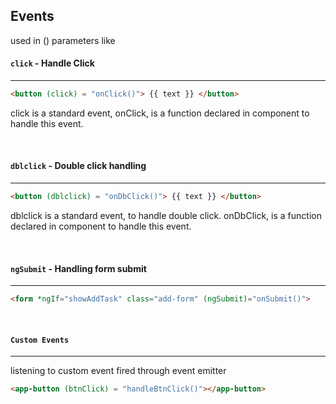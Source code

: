 ## __Events__

used in () parameters like

#### `click` - Handle Click
***
```html
<button (click) = "onClick()"> {{ text }} </button>
```
click is a standard event,
onClick, is a function declared in component to handle this event.

<br>


#### `dblclick` - Double click handling
***
```html
<button (dblclick) = "onDbClick()"> {{ text }} </button>
```
dblclick is a standard event, to handle double click.
onDbClick, is a function declared in component to handle this event.

<br>

#### `ngSubmit` - Handling form submit
***
```html
<form *ngIf="showAddTask" class="add-form" (ngSubmit)="onSubmit()">
```

<br>

#### `Custom Events`
***
listening to custom event fired through event emitter
```html
<app-button (btnClick) = "handleBtnClick()"></app-button>
```

